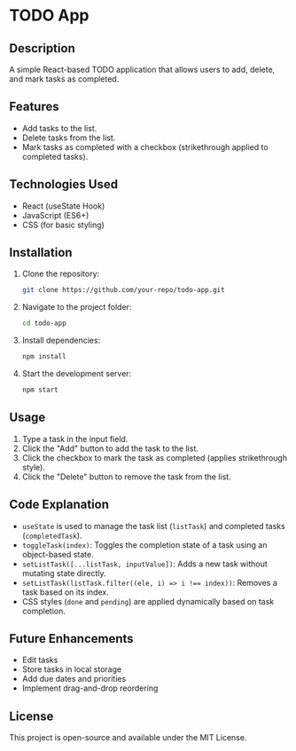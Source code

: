 # TODO App

## Description
A simple React-based TODO application that allows users to add, delete, and mark tasks as completed.

## Features
- Add tasks to the list.
- Delete tasks from the list.
- Mark tasks as completed with a checkbox (strikethrough applied to completed tasks).

## Technologies Used
- React (useState Hook)
- JavaScript (ES6+)
- CSS (for basic styling)

## Installation
1. Clone the repository:
   ```sh
   git clone https://github.com/your-repo/todo-app.git
   ```
2. Navigate to the project folder:
   ```sh
   cd todo-app
   ```
3. Install dependencies:
   ```sh
   npm install
   ```
4. Start the development server:
   ```sh
   npm start
   ```

## Usage
1. Type a task in the input field.
2. Click the "Add" button to add the task to the list.
3. Click the checkbox to mark the task as completed (applies strikethrough style).
4. Click the "Delete" button to remove the task from the list.

## Code Explanation
- `useState` is used to manage the task list (`listTask`) and completed tasks (`completedTask`).
- `toggleTask(index)`: Toggles the completion state of a task using an object-based state.
- `setListTask([...listTask, inputValue])`: Adds a new task without mutating state directly.
- `setListTask(listTask.filter((ele, i) => i !== index))`: Removes a task based on its index.
- CSS styles (`done` and `pending`) are applied dynamically based on task completion.

## Future Enhancements
- Edit tasks
- Store tasks in local storage
- Add due dates and priorities
- Implement drag-and-drop reordering

## License
This project is open-source and available under the MIT License.

